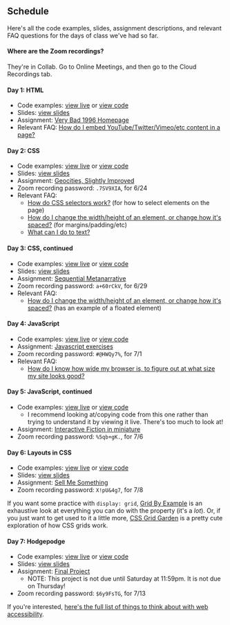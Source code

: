 ## Schedule

Here's all the code examples, slides, assignment descriptions, and relevant FAQ questions for the days of class we've had so far.

#### Where are the Zoom recordings?

They're in Collab. Go to Online Meetings, and then go to the Cloud Recordings tab.

#### Day 1: HTML
* Code examples: [view live](/artofweb-21/examples/day1) or [view code](https://github.com/thely/artofweb-21/tree/main/examples/day1)
* Slides: [view slides](/artofweb-21/slides/day-1-slides.html)
* Assignment: [Very Bad 1996 Homepage](/artofweb-21/projects/1-geocities)
* Relevant FAQ: [How do I embed YouTube/Twitter/Vimeo/etc content in a page?](/artofweb-21/questions/embed)

#### Day 2: CSS
* Code examples: [view live](/artofweb-21/examples/day2) or [view code](https://github.com/thely/artofweb-21/tree/main/examples/day2)
* Slides: [view slides](/artofweb-21/slides/day-2-slides.html)
* Assignment: [Geocities, Slightly Improved](/artofweb-21/projects/1p5-geocities-2)
* Zoom recording password: `.7SV9XIA`, for 6/24
* Relevant FAQ:
  * [How do CSS selectors work?](/artofweb-21/questions/css-selectors) (for how to select elements on the page)
  * [How do I change the width/height of an element, or change how it's spaced?](/artofweb-21/questions/box-model) (for margins/padding/etc)
  * [What can I do to text?](/artofweb-21/questions/text-styles)

#### Day 3: CSS, continued
* Code examples: [view live](/artofweb-21/examples/day3) or [view code](https://github.com/thely/artofweb-21/tree/main/examples/day3)
* Slides: [view slides](/artofweb-21/slides/day-3-slides.html)
* Assignment: [Sequential Metanarrative](/artofweb-21/projects/2-metanarrative)
* Zoom recording password: `a+60rCkV`, for 6/29
* Relevant FAQ:
  * [How do I change the width/height of an element, or change how it's spaced?](/artofweb-21/questions/box-model) (has an example of a floated element)

#### Day 4: JavaScript
* Code examples: [view live](/artofweb-21/examples/day4) or [view code](https://github.com/thely/artofweb-21/tree/main/examples/day4)
* Assignment: [Javascript exercises](/artofweb-21/projects/3-js-exercises)
* Zoom recording password: `#@HWQy7%`, for 7/1
* Relevant FAQ:
  * [How do I know how wide my browser is, to figure out at what size my site looks good?](/artofweb-21/questions/width)

#### Day 5: JavaScript, continued
* Code examples: [view live](/artofweb-21/examples/day5) or [view code](https://github.com/thely/artofweb-21/tree/main/examples/day5)
  * I recommend looking at/copying code from this one rather than trying to understand it by viewing it live. There's too much to look at!
* Assignment: [Interactive Fiction in miniature](/artofweb-21/projects/4-if-mini)
* Zoom recording password: `%5qb+gK.`, for 7/6

#### Day 6: Layouts in CSS
* Code examples: [view live](/artofweb-21/examples/day6) or [view code](https://github.com/thely/artofweb-21/tree/main/examples/day6)
* Slides: [view slides](/artofweb-21/slides/day-6-slides.html)
* Assignment: [Sell Me Something](/artofweb-21/projects/5-sell-it)
* Zoom recording password: `X!pU&4g7`, for 7/8

If you want some practice with `display: grid`, [Grid By Example](https://gridbyexample.com/examples/) is an exhaustive look at everything you can do with the property (it's a *lot*). Or, if you just want to get used to it a little more, [CSS Grid Garden](https://cssgridgarden.com/) is a pretty cute exploration of how CSS grids work.

#### Day 7: Hodgepodge
* Code examples: [view live](/artofweb-21/examples/day7) or [view code](https://github.com/thely/artofweb-21/tree/main/examples/day7)
* Slides: [view slides](/artofweb-21/slides/day-7-slides.html)
* Assignment: [Final Project](/artofweb-21/projects/6-final)
  * NOTE: This project is not due until Saturday at 11:59pm. It is not due on Thursday!
* Zoom recording password: `$6y9FsTG`, for 7/13

If you're interested, [here's the full list of things to think about with web accessibility](https://www.w3.org/WAI/fundamentals/accessibility-principles/).